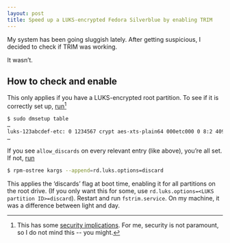 ```yaml
---
layout: post
title: Speed up a LUKS-encrypted Fedora Silverblue by enabling TRIM
---
```


My system has been going sluggish lately. After getting suspicious, I decided
to check if TRIM was working.

It wasn’t.

## How to check and enable

This only applies if you have a LUKS-encrypted root partition. To see if it
is correctly set up, [run][archwiki][^1]

```sh
$ sudo dmsetup table
…
luks-123abcdef-etc: 0 1234567 crypt aes-xts-plain64 000etc000 0 8:2 4096 1 allow_discards
…
```

If you see `allow_discards` on every relevant entry (like above), you’re all
set. If not, [run][bug]

```sh
$ rpm-ostree kargs --append=rd.luks.options=discard
```

This applies the ‘discards’ flag at boot time, enabling it for all partitions
on the root drive. (If you only want this for some, use
`rd.luks.options=<LUKS partition ID>=discard`). Restart and run
`fstrim.service`. On my machine, it was a difference between light and day.

[^1]: This has some [security implications][security-implications]. For me, security is not paramount, so I do not mind this -- you might.

[archwiki]: https://wiki.archlinux.org/index.php/Dm-crypt/Specialties#Discard/TRIM_support_for_solid_state_drives_(SSD)
[bug]: https://bugzilla.redhat.com/show_bug.cgi?id=1801539
[security-implications]: https://asalor.blogspot.com/2011/08/trim-dm-crypt-problems.html
